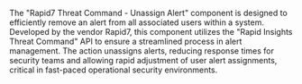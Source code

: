 The "Rapid7 Threat Command - Unassign Alert" component is designed to efficiently remove an alert from all associated users within a system. Developed by the vendor Rapid7, this component utilizes the "Rapid Insights Threat Command" API to ensure a streamlined process in alert management. The action unassigns alerts, reducing response times for security teams and allowing rapid adjustment of user alert assignments, critical in fast-paced operational security environments.
